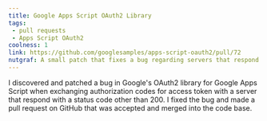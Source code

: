 ```yaml
---
title: Google Apps Script OAuth2 Library
tags:
 - pull requests
 - Apps Script OAuth2
coolness: 1
link: https://github.com/googlesamples/apps-script-oauth2/pull/72
nutgraf: A small patch that fixes a bug regarding servers that respond with a 201 Created status when exchanging authorization code for an access token.
---
```


I discovered and patched a bug in Google's OAuth2 library for Google Apps Script when exchanging authorization codes for access token with a server that respond with a status code other than 200. I fixed the bug and made a pull request on GitHub that was accepted and merged into the code base.